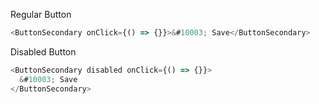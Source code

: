 Regular Button

```js
<ButtonSecondary onClick={() => {}}>&#10003; Save</ButtonSecondary>
```

Disabled Button

```js
<ButtonSecondary disabled onClick={() => {}}>
  &#10003; Save
</ButtonSecondary>
```
